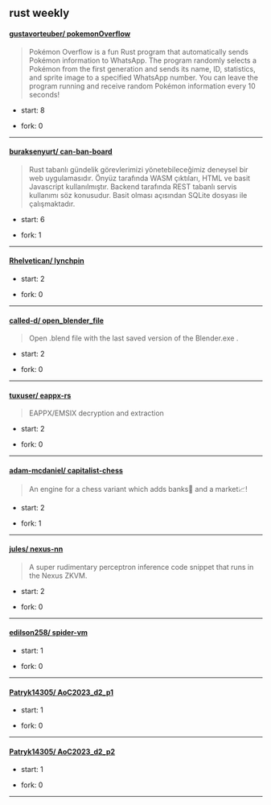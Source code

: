 ## rust weekly

#### [gustavorteuber/ pokemonOverflow](https://github.com/gustavorteuber/pokemonOverflow)
>  Pokémon Overflow is a fun Rust program that automatically sends Pokémon information to WhatsApp. The program randomly selects a Pokémon from the first generation and sends its name, ID, statistics, and sprite image to a specified WhatsApp number. You can leave the program running and receive random Pokémon information every 10 seconds!
+ start: 8
+ fork: 0
---
#### [buraksenyurt/ can-ban-board](https://github.com/buraksenyurt/can-ban-board)
>  Rust tabanlı gündelik görevlerimizi yönetebileceğimiz deneysel bir web uygulamasıdır. Önyüz tarafında WASM çıktıları, HTML ve basit Javascript kullanılmıştır. Backend tarafında REST tabanlı servis kullanımı söz konusudur. Basit olması açısından SQLite dosyası ile çalışmaktadır.
+ start: 6
+ fork: 1
---
#### [Rhelvetican/ lynchpin](https://github.com/Rhelvetican/lynchpin)
>  
+ start: 2
+ fork: 0
---
#### [called-d/ open_blender_file](https://github.com/called-d/open_blender_file)
>  Open .blend file with the last saved version of the Blender.exe .
+ start: 2
+ fork: 0
---
#### [tuxuser/ eappx-rs](https://github.com/tuxuser/eappx-rs)
>  EAPPX/EMSIX decryption and extraction
+ start: 2
+ fork: 0
---
#### [adam-mcdaniel/ capitalist-chess](https://github.com/adam-mcdaniel/capitalist-chess)
>  An engine for a chess variant which adds banks🏦 and a market📈!
+ start: 2
+ fork: 1
---
#### [jules/ nexus-nn](https://github.com/jules/nexus-nn)
>  A super rudimentary perceptron inference code snippet that runs in the Nexus ZKVM.
+ start: 2
+ fork: 0
---
#### [edilson258/ spider-vm](https://github.com/edilson258/spider-vm)
>  
+ start: 1
+ fork: 0
---
#### [Patryk14305/ AoC2023_d2_p1](https://github.com/Patryk14305/AoC2023_d2_p1)
>  
+ start: 1
+ fork: 0
---
#### [Patryk14305/ AoC2023_d2_p2](https://github.com/Patryk14305/AoC2023_d2_p2)
>  
+ start: 1
+ fork: 0
---